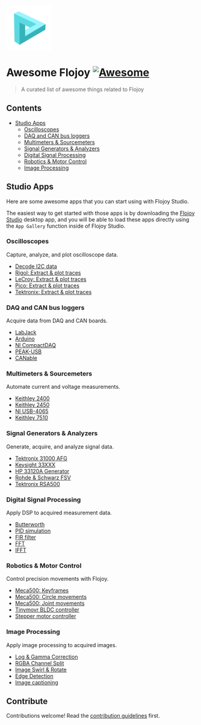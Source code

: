 <img src="./assets/logo.png" alt="Flojoy Logo" width="120" height="120">

# Awesome Flojoy [![Awesome](https://awesome.re/badge.svg)](https://awesome.re)

> A curated list of awesome things related to Flojoy

## Contents

- [Studio Apps](#studio-apps)
  - [Oscilloscopes](#oscilloscopes)
  - [DAQ and CAN bus loggers](#daq-and-can-bus-loggers)
  - [Multimeters & Sourcemeters](#multimeters--sourcemeters)
  - [Signal Generators & Analyzers](#signal-generators--analyzers)
  - [Digital Signal Processing](#digital-signal-processing)
  - [Robotics & Motor Control](#robotics--motor-control)
  - [Image Processing](#image-processing)

## Studio Apps

Here are some awesome apps that you can start using with Flojoy Studio.

The easiest way to get started with those apps is by downloading the
[Flojoy Studio](https://docs.flojoy.ai/studio/installation/) desktop app, and
you will be able to load these apps directly using the `App Gallery` function
inside of Flojoy Studio.

### Oscilloscopes

Capture, analyze, and plot oscilloscope data.

- [Decode I2C data](https://docs.flojoy.ai/blocks/hardware/oscilloscopes/tektronix/mso2x/decode-i2c-mso2x/)
- [Rigol: Extract & plot traces](https://docs.flojoy.ai/blocks/hardware/oscilloscopes/rigol/ds1074z/extract-trace-ds1074z/)
- [LeCroy: Extract & plot traces](https://docs.flojoy.ai/blocks/hardware/oscilloscopes/teledyne-lecroy/t3dso1xxx/measurement-t3dso1xxx/)
- [Pico: Extract & plot traces](https://docs.flojoy.ai/blocks/hardware/oscilloscopes/pico/pico2000/extract-trace-2000/)
- [Tektronix: Extract & plot traces](https://docs.flojoy.ai/blocks/hardware/oscilloscopes/tektronix/mdo3xxx/advanced-measurements-mdo3xxx/)

### DAQ and CAN bus loggers

Acquire data from DAQ and CAN boards.

- [LabJack](https://docs.flojoy.ai/blocks/hardware/daq-boards/labjack/u3/read-a0-pins/)
- [Arduino](https://docs.flojoy.ai/blocks/hardware/protocols/serial/open-serial/)
- [NI CompactDAQ](https://docs.flojoy.ai/blocks/hardware/daq-boards/national-instruments/compact-daq/read-input-stream/)
- [PEAK-USB](https://docs.flojoy.ai/blocks/hardware/protocols/can/bus/peak-connect/)
- [CANable](https://docs.flojoy.ai/blocks/hardware/protocols/can/bus/canable-connect/)

### Multimeters & Sourcemeters

Automate current and voltage measurements.

- [Keithley 2400](https://docs.flojoy.ai/blocks/hardware/sourcemeters/keithley/24xx/open-keithley-24xx/)
- [Keithley 2450](https://docs.flojoy.ai/blocks/hardware/sourcemeters/keithley/2450/connect-2450/)
- [NI USB-4065](https://docs.flojoy.ai/blocks/hardware/multimeters/ni/usb-4065/connection-usb4065/)
- [Keithley 7510](https://docs.flojoy.ai/blocks/hardware/multimeters/keithley/dmm7510/connect-dmm7510/)

### Signal Generators & Analyzers

Generate, acquire, and analyze signal data.

- [Tektronix 31000 AFG](https://docs.flojoy.ai/blocks/hardware/function-generators/tektronix/31000/afg-31000/)
- [Keysight 33XXX](https://docs.flojoy.ai/blocks/hardware/function-generators/keysight/33xxx/connection-33510b/)
- [HP 33120A Generator](https://docs.flojoy.ai/blocks/hardware/function-generators/hp/33120a/amplitude-33120a/)
- [Rohde & Schwarz FSV](https://docs.flojoy.ai/blocks/hardware/signal-analyzers/rohde-schwarz/fsv/connection-fsv/)
- [Tektronix RSA500](https://docs.flojoy.ai/blocks/hardware/signal-analyzers/tektronix/rsa500/extract-spectrum-rsa500/)

### Digital Signal Processing

Apply DSP to acquired measurement data.

- [Butterworth](https://docs.flojoy.ai/blocks/dsp/butter/)
- [PID simulation](https://docs.flojoy.ai/blocks/dsp/pid/)
- [FIR filter](https://docs.flojoy.ai/blocks/dsp/fir/)
- [FFT](https://docs.flojoy.ai/blocks/dsp/fft/)
- [IFFT](https://docs.flojoy.ai/blocks/dsp/ifft/)

### Robotics & Motor Control

Control precision movements with Flojoy.

- [Meca500: Keyframes](https://docs.flojoy.ai/blocks/hardware/robotics/arms/meca500/move-keyframes/)
- [Meca500: Circle movements](https://docs.flojoy.ai/blocks/hardware/robotics/arms/meca500/move-circle/)
- [Meca500: Joint movements](https://docs.flojoy.ai/blocks/hardware/robotics/arms/meca500/move-joint/)
- [Tinymovr BLDC controller](https://docs.flojoy.ai/blocks/hardware/motors/bldc/tinymovr/tinymovr-set-velocity/)
- [Stepper motor controller](https://docs.flojoy.ai/blocks/hardware/motors/stepper/polulu/tic/)

### Image Processing

Apply image processing to acquired images.

- [Log & Gamma Correction](https://docs.flojoy.ai/blocks/computer-vision/gamma-adjustment/)
- [RGBA Channel Split](https://docs.flojoy.ai/blocks/computer-vision/channel-split/)
- [Image Swirl & Rotate](https://docs.flojoy.ai/blocks/computer-vision/image-swirl/)
- [Edge Detection](https://docs.flojoy.ai/blocks/computer-vision/edge-detection/)
- [Image captioning](https://docs.flojoy.ai/blocks/ai-ml/image-captioning/nlp-connect-vit-gpt2/)

## Contribute

Contributions welcome! Read the [contribution guidelines](contributing.md) first.
